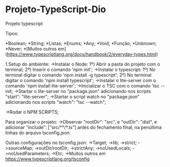 # Projeto-TypeScript-Dio
Projeto typescript

Tipos:

*Boolean;
*String;
*Listas;
*Enums;
*Any;
*Void;
*Função;
*Unknown;
*Never;
*[Muitos outros em] (https://www.typescriptlang.org/docs/handbook/2/everyday-types.html)

1.Setup do ambiente:
->Instalar o Node:
 1º) Abrir a pasta do projeto com o terminal;
 2º) Inserir o comando 'npm init';
->Instalar o typescript:
 1º) No terminal digitar o comando 'npm install -g typescript';
 2º) No terminal digitar o comando 'npm install typescript';
 ->Instalar o lite-server com o comando 'npm install lite-server';
 ->Inicializar o TSC com o comando 'tsc --init;
 ->Startar o lite-server no "package.json" adicionando nos scripts "start": "lite-server";
 ->Startar o script watch no "package.json" adicionando nos scripts "watch": "tsc --watch";

->Rodar o NPM SCRIPTS;

Para organizar o projeto:
->Observar "rootDir": "src", e "outDir": "dist",  e adicionar "include": ["src/**/*.ts"] antes do fechamento final, na penúltima linhas do arquivo tsconfig.json

Outras configurações no tsconfig.json:
->Target;
->lib;
->strict;
->sourceMap;
->outDir/rootDir;
->strictAny;
->noUsedLocals;
->noUsedParameters;
->Etc;
->Muitos outros em https://www.typescriptlang.org/tsconfig

